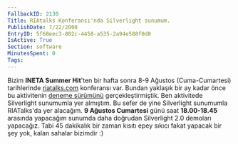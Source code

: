 ```yaml
---
FallbackID: 2130
Title: RIAtalks Konferansı'nda Silverlight sunumum.
PublishDate: 7/22/2008
EntryID: 5f68eec3-802c-4458-a535-2a94e588f0d8
IsActive: True
Section: software
MinutesSpent: 0
Tags: 
---
```

Bizim **INETA Summer Hit**'ten bir hafta sonra 8-9 Ağustos
(Cuma-Cumartesi) tarihlerinde [riatalks.com](http://www.riatalks.com)
konferansı var. Bundan yaklaşık bir ay kadar önce bu aktivitenin [deneme
sürümünü](http://daron.yondem.com/tr/post/5ede58db-44a0-4584-9931-985e7c4424c9)
gerçekleştirmiştik. Ben aktivitede Silverlight sunumumla yer almıştım.
Bu sefer de yine Silverlight sunumumla RIATalks'da yer alacağım. **9
Ağustos Cumartesi** günü saat **18.00-18.45** arasında yapacağım sunumda
daha doğrudan Silverlight 2.0 demoları yapacağız. Tabi 45 dakikalık bir
zaman kısıtı epey sıkıcı fakat yapacak bir şey yok, kalan sahalar
bizimdir :)



